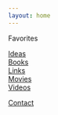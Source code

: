 ```yaml
---
layout: home
---
```

Favorites  

[Ideas](/ideas/)  
[Books](/books/)  
[Links](/links/)  
[Movies](/movies/)  
[Videos](/videos/)

<a class="muted small" href="/contact">Contact</a>
